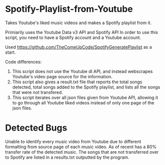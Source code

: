 # Spotify-Playlist-from-Youtube
Takes Youtube's liked music videos and makes a Spotify playlist from it.

Primiarily uses the Youtube Data v3 API and Spotify API
In order to use this script, you need to have a Spotify account and a Youtube account. 

Used https://github.com/TheComeUpCode/SpotifyGeneratePlaylist as a start.

Code differences:
1. This script does not use the Youtube dl API, and instead webscrapes Youtube's video page source for the information.
2. This script also gives a result.txt file that reports the total songs detected, total songs added to the Spotify playlist, and lists all the songs that were not transfered.
3. This script iterates over all json files given from Youtube API, allowing it to go through all Youtube liked videos instead of only one page of the json files.

# Detected Bugs
Unable to identify every music video from Youtube due to different formatting from source page of each music video.
As of recent has a 80% transfer rate of the detected music.
The songs that are not transferred over to Spotify are listed in a results.txt outputted by the program.
